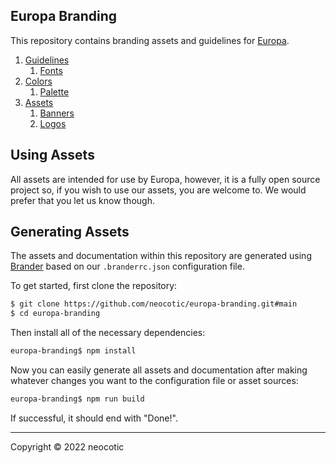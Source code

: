 ## Europa Branding

This repository contains branding assets and guidelines for [Europa](https://github.com/neocotic/europa).

1. [Guidelines](https://github.com/neocotic/europa-branding/tree/main/docs/guidelines.md)
    1. [Fonts](https://github.com/neocotic/europa-branding/tree/main/docs/guidelines.md#fonts)
2. [Colors](https://github.com/neocotic/europa-branding/tree/main/docs/colors.md)
    1. [Palette](https://github.com/neocotic/europa-branding/tree/main/docs/colors.md#palette)
3. [Assets](https://github.com/neocotic/europa-branding/tree/main/docs/assets.md)
    1. [Banners](https://github.com/neocotic/europa-branding/tree/main/docs/assets.md#banners)
    2. [Logos](https://github.com/neocotic/europa-branding/tree/main/docs/assets.md#logos)

## Using Assets

All assets are intended for use by Europa, however, it is a fully open source project so, if you wish to use our assets, you are welcome to. We would prefer that you let us know though.

## Generating Assets

The assets and documentation within this repository are generated using [Brander](https://github.com/neocotic/brander) based on our `.branderrc.json` configuration file.

To get started, first clone the repository:

``` bash
$ git clone https://github.com/neocotic/europa-branding.git#main
$ cd europa-branding
```

Then install all of the necessary dependencies:

``` bash
europa-branding$ npm install
```

Now you can easily generate all assets and documentation after making whatever changes you want to the configuration file or asset sources:

``` bash
europa-branding$ npm run build
```

If successful, it should end with "Done!".

---

Copyright © 2022 neocotic
